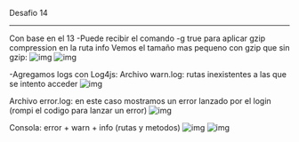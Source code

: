 Desafio 14

----------------------------------------------
Con base en el 13
-Puede recibir el comando -g true para aplicar gzip compression en la ruta info
Vemos el tamaño mas pequeno con gzip que sin gzip:
![img](https://imgur.com/ph26q4i.jpg)
![img](https://imgur.com/YzSWCHD.jpg)

-Agregamos logs con Log4js:
Archivo warn.log: rutas inexistentes a las que se intento acceder
![img](https://imgur.com/ORTxaPX.jpg)

Archivo error.log: en este caso mostramos un error lanzado por el login (rompi el codigo para lanzar un error)
![img](https://imgur.com/xdwZaYe.jpg)

Consola: error + warn + info (rutas y metodos)
![img](https://imgur.com/Z57Qe6H.jpg)
![img](https://imgur.com/6lOh382.jpg)
